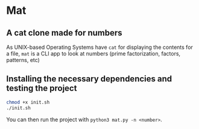 # Mat

## A cat clone made for numbers

As UNIX-based Operating Systems have `cat` for displaying the contents for a file, `mat` is a CLI app to look at numbers (prime factorization, factors, patterns, etc)

<!--More will be added! -->
## Installing the necessary dependencies and testing the project

```bash
chmod +x init.sh
./init.sh
```

You can then run the project with `python3 mat.py -n <number>`.
